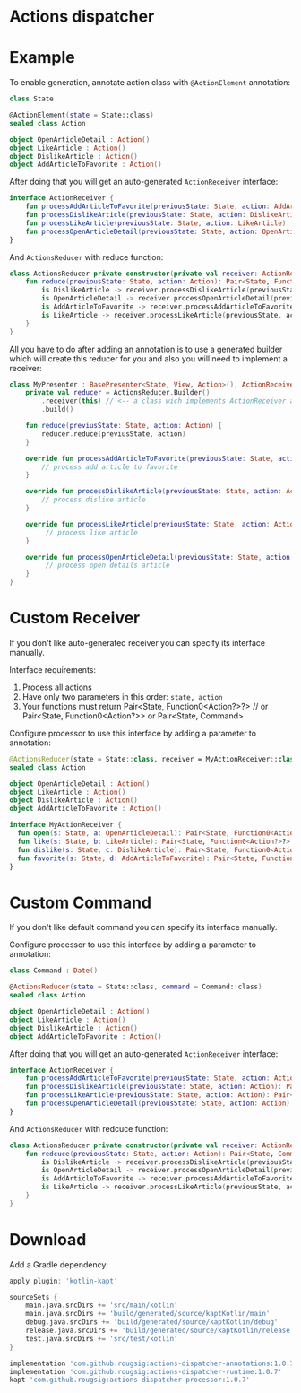 # Actions dispatcher

# Example
To enable generation, annotate action class with `@ActionElement` annotation:
```kotlin
class State

@ActionElement(state = State::class)
sealed class Action

object OpenArticleDetail : Action()
object LikeArticle : Action()
object DislikeArticle : Action()
object AddArticleToFavorite : Action()
```

After doing that you will get an auto-generated `ActionReceiver` interface:
```kotlin
interface ActionReceiver {
    fun processAddArticleToFavorite(previousState: State, action: AddArticleToFavorite): Pair<State, Function0<Action?>?>
    fun processDislikeArticle(previousState: State, action: DislikeArticle): Pair<State, Function0<Action?>?>
    fun processLikeArticle(previousState: State, action: LikeArticle): Pair<State, Function0<Action?>?>
    fun processOpenArticleDetail(previousState: State, action: OpenArticleDetail): Pair<State, Function0<Action?>?>
}
```

And `ActionsReducer` with reduce function:
```kotlin
class ActionsReducer private constructor(private val receiver: ActionReceiver) {
    fun reduce(previousState: State, action: Action): Pair<State, Function0<Action?>?> = when (action) {
        is DislikeArticle -> receiver.processDislikeArticle(previousState, action)
        is OpenArticleDetail -> receiver.processOpenArticleDetail(previousState, action)
        is AddArticleToFavorite -> receiver.processAddArticleToFavorite(previousState, action)
        is LikeArticle -> receiver.processLikeArticle(previousState, action)
    }
}
```

All you have to do after adding an annotation is to use a generated builder which will create this reducer for you and also you will need to implement a receiver:
```kotlin
class MyPresenter : BasePresenter<State, View, Action>(), ActionReceiver {
    private val reducer = ActionsReducer.Builder()
        .receiver(this) // <-- a class wich implements ActionReceiver and will receive reduce calls
        .build()

    fun reduce(previusState: State, action: Action) {
        reducer.reduce(previusState, action)
    }

    override fun processAddArticleToFavorite(previousState: State, action: Action): Pair<State, Function0<Action?>?> {
        // process add article to favorite
    }

    override fun processDislikeArticle(previousState: State, action: Action): Pair<State, Function0<Action?>?> {
        // process dislike article
    }

    override fun processLikeArticle(previousState: State, action: Action): Pair<State, Function0<Action?>?> {
         // process like article
    }

    override fun processOpenArticleDetail(previousState: State, action: Action): Pair<State, Function0<Action?>?> {
         // process open details article
    }
}
```

# Custom Receiver
If you don't like auto-generated receiver you can specify its interface manually.

Interface requirements:
1. Process all actions
2. Have only two parameters in this order: `state, action`
3. Your functions must return Pair<State, Function0<Action?>?> // or Pair<State, Function0<Action?>> or Pair<State, Command>

Configure processor to use this interface by adding a parameter to annotation:
```kotlin
@ActionsReducer(state = State::class, receiver = MyActionReceiver::class)
sealed class Action

object OpenArticleDetail : Action()
object LikeArticle : Action()
object DislikeArticle : Action()
object AddArticleToFavorite : Action()

interface MyActionReceiver {
  fun open(s: State, a: OpenArticleDetail): Pair<State, Function0<Action?>?>
  fun like(s: State, b: LikeArticle): Pair<State, Function0<Action?>?>
  fun dislike(s: State, c: DislikeArticle): Pair<State, Function0<Action?>?>
  fun favorite(s: State, d: AddArticleToFavorite): Pair<State, Function0<Action?>?>
}
```

# Custom Command
If you don't like default command you can specify its interface manually.

Configure processor to use this interface by adding a parameter to annotation:
```kotlin
class Command : Date()

@ActionsReducer(state = State::class, command = Command::class)
sealed class Action

object OpenArticleDetail : Action()
object LikeArticle : Action()
object DislikeArticle : Action()
object AddArticleToFavorite : Action()
```

After doing that you will get an auto-generated `ActionReceiver` interface:
```kotlin
interface ActionReceiver {
    fun processAddArticleToFavorite(previousState: State, action: Action): Pair<State, Command?>
    fun processDislikeArticle(previousState: State, action: Action): Pair<State, Command?>
    fun processLikeArticle(previousState: State, action: Action): Pair<State, Command?>
    fun processOpenArticleDetail(previousState: State, action: Action): Pair<State, Command?>
}
```

And `ActionsReducer` with redcuce function:
```kotlin
class ActionsReducer private constructor(private val receiver: ActionReceiver) {
    fun redcuce(previousState: State, action: Action): Pair<State, Command?> = when (action) {
        is DislikeArticle -> receiver.processDislikeArticle(previousState, action)
        is OpenArticleDetail -> receiver.processOpenArticleDetail(previousState, action)
        is AddArticleToFavorite -> receiver.processAddArticleToFavorite(previousState, action)
        is LikeArticle -> receiver.processLikeArticle(previousState, action)
    }
}
```

# Download

Add a Gradle dependency:

```gradle
apply plugin: 'kotlin-kapt'

sourceSets {
    main.java.srcDirs += 'src/main/kotlin'
    main.java.srcDirs += 'build/generated/source/kaptKotlin/main'           // <-- add to your module
    debug.java.srcDirs += 'build/generated/source/kaptKotlin/debug'         // <-- add to your module
    release.java.srcDirs += 'build/generated/source/kaptKotlin/release'     // <-- add to your module
    test.java.srcDirs += 'src/test/kotlin'
}

implementation 'com.github.rougsig:actions-dispatcher-annotations:1.0.7'
implementation 'com.github.rougsig:actions-dispatcher-runtime:1.0.7'
kapt 'com.github.rougsig:actions-dispatcher-processor:1.0.7'
```
